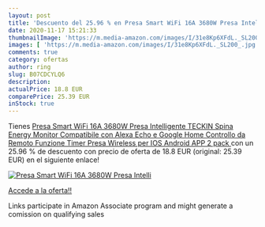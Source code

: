 ```yaml
---
layout: post
title: 'Descuento del 25.96 % en Presa Smart WiFi 16A 3680W Presa Intelli'
date: 2020-11-17 15:21:33
thumbnailImage: 'https://m.media-amazon.com/images/I/31e8Kp6XFdL._SL200_.jpg'
images: [ 'https://m.media-amazon.com/images/I/31e8Kp6XFdL._SL200_.jpg' ]
comments: true
category: ofertas
author: ring
slug: B07CDCYLQ6
description:
actualPrice: 18.8 EUR
comparePrice: 25.39 EUR
inStock: true
---
```


Tienes [Presa Smart WiFi 16A 3680W Presa Intelligente TECKIN Spina Energy Monitor  Compatibile con Alexa Echo e Google Home  Controllo da Remoto  Funzione Timer  Presa Wireless per IOS Android APP 2 pack ](https://www.amazon.it/dp/B07CDCYLQ6/?tag=tolees00-21) con un 25.96 % de descuento con precio de oferta de 18.8 EUR (original: 25.39 EUR) en el siguiente enlace!

[![Presa Smart WiFi 16A 3680W Presa Intelli](https://m.media-amazon.com/images/I/31e8Kp6XFdL._SL200_.jpg)](https://www.amazon.it/dp/B07CDCYLQ6/?tag=tolees00-21)

[Accede a la oferta!!](https://www.amazon.it/dp/B07CDCYLQ6/?tag=tolees00-21)

Links participate in Amazon Associate program and might generate a comission on qualifying sales


